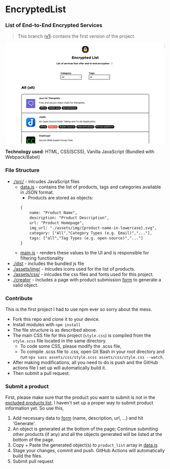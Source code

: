 # EncryptedList

### List of End-to-End Encrypted Services

> This branch ([v1](https://github.com/oneminch/EncryptedList/tree/v1)) contains the first version of the project.

![v1 Screenshot](/assets/img/screenshots/EncryptedList-v1-desktop.png)

**Technology used**: HTML, CSS(SCSS), Vanilla JavaScript (Bundled with Webpack/Babel)

### File Structure

- [./src/](https://github.com/oneminch/encryptedlist/tree/master/src) - inlcudes JavaScript files
  - [data.js](https://github.com/oneminch/encryptedlist/tree/master/src/data.js) - contains the list of products, tags and categories available in JSON format.
    - Products are stored as objects:
    ```
    {
        name: "Product Name",
        description: "Product Description",
        url: "Product Homepage",
        img_url: "./assets/img/{product-name-in-lowercase}.svg",
        category: ["All","Category Types (e.g. Email)","..."],
        tags: ["all","Tag Types (e.g. open-source)","..."]
    }
    ```
  - [main.js](https://github.com/oneminch/encryptedlist/tree/master/src/main.js) - renders these values to the UI and is responsible for filtering functionality
- [./dist](https://github.com/oneminch/encryptedlist/tree/master/dist) - includes the bundled js file
- [./assets/img/](https://github.com/oneminch/encryptedlist/tree/master/assets/img) - inlcudes icons used for the list of products.
- [./assets/css/](https://github.com/oneminch/encryptedlist/tree/master/assets/css) - inlcudes the css files and fonts used for this project.
- [./creator](https://github.com/oneminch/encryptedlist/tree/master/creator) - includes a page with product submission [form](https://oneminch.github.io/encryptedlist/creator) to generate a valid object.

### Contribute

This is the first project I had to use npm ever so sorry about the mess.

- Fork this repo and clone it to your device.
- Install modules with `npm install`
- The file structure is as described above.
- The main CSS file for this project (`style.css`) is compiled from the `style.scss` file located in the same directory.
  - To code some CSS, please modify the .scss file,
  - To compile .scss file to .css, open Git Bash in your root directory and run `npx sass assets/css/style.scss assets/css/style.css --watch`.
- After making modifications, all you need to do is push and the GitHub actions file I set up will automatically build it.
- Then submit a pull request.

### Submit a product

First, please make sure that the product you want to submit is not in the [excluded products list](https://github.com/oneminch/encryptedlist/wiki/Excluded-Products).
I haven't set up a proper way to submit product information yet. So use this,

1. Add necessary data to [form](https://oneminch.github.io/encryptedlist/creator) (name, description, url, ...) and hit 'Generate'.
2. An object is generated at the bottom of the page; Continue submiting other products (if any) and all the objects generated will be listed at the bottom of the page.
3. Copy + Paste the generated object(s) to `product_list` array in [data.js](https://github.com/oneminch/encryptedlist/tree/master/src/data.js)
4. Stage your changes, commit and push. GitHub Actions will automatically build the files.
5. Submit pull request
